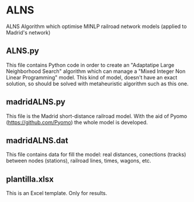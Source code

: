 # ALNS
ALNS Algorithm which optimise MINLP railroad network models (applied to Madrid's network)

## ALNS.py
This file contains Python code in order to create an "Adaptatipe Large Neighborhood Search" algorithm which can manage a "Mixed Integer Non Linear Programming" model. This kind of model, doesn't have an exact solution, so should be solved with metaheuristic algorithm such as this one.

## madridALNS.py
This file is the Madrid short-distance railroad model. With the aid of Pyomo (https://github.com/Pyomo) the whole model is developed.

## madridALNS.dat
This file contains data for fill the model: real distances, conections (tracks) between nodes (stations), railroad lines, times, wagons, etc.

## plantilla.xlsx
This is an Excel template. Only for results.
